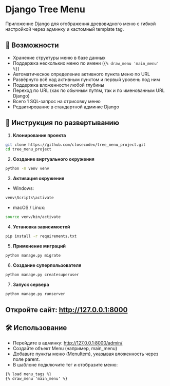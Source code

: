 # Django Tree Menu

Приложение Django для отображения древовидного меню с гибкой настройкой через админку и кастомный template tag.

## 📌 Возможности

- Хранение структуры меню в базе данных
- Поддержка нескольких меню по имени (`{% draw_menu 'main_menu' %}`)
- Автоматическое определение активного пункта меню по URL
- Развёрнуто всё над активным пунктом и первый уровень под ним
- Поддержка вложенности любой глубины
- Переход по URL (как по обычным путям, так и по именованным URL Django)
- Всего 1 SQL-запрос на отрисовку меню
- Редактирование в стандартной админке Django

## 🚀 Инструкция по развертыванию

1. **Клонирование проекта**

```bash
git clone https://github.com/closecodex/tree_menu_project.git
cd tree_menu_project
```

2. **Создание виртуального окружения**
```bash
python -m venv venv
```

3. **Активация окружения**
- Windows:
```bash
venv\Scripts\activate
```

- macOS / Linux:
```bash
source venv/bin/activate
```

4. **Установка зависимостей**

```bash
pip install -r requirements.txt
```

5. **Применение миграций**

```bash
python manage.py migrate
```

6. **Создание суперпользователя**

```bash
python manage.py createsuperuser
```

7. **Запуск сервера**

```bash
python manage.py runserver
```

## Откройте сайт: http://127.0.0.1:8000

## 🛠 Использование

- Перейдите в админку: http://127.0.0.1:8000/admin/
- Создайте объект Menu (например, main_menu)
- Добавьте пункты меню (MenuItem), указывая вложенность через поле parent.
- В шаблоне подключите тег и отобразите меню:
  
```django
{% load menu_tags %}
{% draw_menu 'main_menu' %}
```
